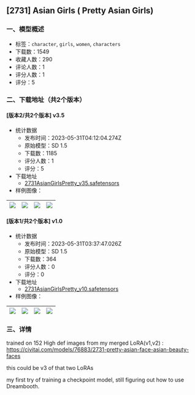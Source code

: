 ## [2731] Asian Girls ( Pretty Asian Girls)
### 一、模型概述

- 标签：`character`, `girls`, `women`, `characters`
- 下载数：1549
- 收藏人数：290
- 评论人数：1
- 评分人数：1
- 评分：5

### 二、下载地址（共2个版本）

#### [版本2/共2个版本] v3.5

- 统计数据
  - 发布时间：2023-05-31T04:12:04.274Z
  - 原始模型：SD 1.5
  - 下载数：1185
  - 评分人数：1
  - 评分：5
- 下载地址
  - [2731AsianGirlsPretty_v35.safetensors](https://civitai.com/api/download/models/85979)
- 样例图像：

| <img src="https://image.civitai.com/xG1nkqKTMzGDvpLrqFT7WA/06a147ed-ef5d-491f-a71a-360a3db8c3d2/width=450/976642.jpeg" /> | <img src="https://image.civitai.com/xG1nkqKTMzGDvpLrqFT7WA/d15a2fff-070d-4f4c-ad5a-c4e072ed5197/width=450/976630.jpeg" /> | <img src="https://image.civitai.com/xG1nkqKTMzGDvpLrqFT7WA/60f8b72a-9a1b-4b18-98cf-6133a205689a/width=450/976643.jpeg" /> | <img src="https://image.civitai.com/xG1nkqKTMzGDvpLrqFT7WA/5246a7c3-940b-478b-ad21-518da001b310/width=450/976631.jpeg" /> |
| ---- | ---- | ---- | ---- |

#### [版本1/共2个版本] v1.0

- 统计数据
  - 发布时间：2023-05-31T03:37:47.026Z
  - 原始模型：SD 1.5
  - 下载数：364
  - 评分人数：0
  - 评分：0
- 下载地址
  - [2731AsianGirlsPretty_v10.safetensors](https://civitai.com/api/download/models/85364)
- 样例图像：

| <img src="https://image.civitai.com/xG1nkqKTMzGDvpLrqFT7WA/a1091a1b-b9f9-4c8e-b178-e7d3d3fa1dec/width=450/966649.jpeg" /> | <img src="https://image.civitai.com/xG1nkqKTMzGDvpLrqFT7WA/3774f209-2710-46ba-ac78-2e73e314c086/width=450/966634.jpeg" /> | <img src="https://image.civitai.com/xG1nkqKTMzGDvpLrqFT7WA/eb6eb703-4e03-4489-bbb7-9cd9d1f20e27/width=450/966635.jpeg" /> | <img src="https://image.civitai.com/xG1nkqKTMzGDvpLrqFT7WA/eaaa5d0e-6d67-4133-ab8c-d5c837c33d54/width=450/966648.jpeg" /> |
| ---- | ---- | ---- | ---- |


### 三、详情
<p>trained on 152 High def images from my merged LoRA(v1,v2) : <a target="_blank" rel="ugc" href="https://civitai.com/models/76883/2731-pretty-asian-face-asian-beauty-faces">https://civitai.com/models/76883/2731-pretty-asian-face-asian-beauty-faces</a> </p><p></p><p>this could be v3 of that two LoRAs</p><p>my first try of training a checkpoint model, still figuring out how to use Dreambooth.</p>